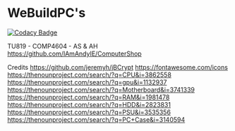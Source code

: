 # WeBuildPC's
[![Codacy Badge](https://app.codacy.com/project/badge/Grade/cbe1aa9fefdc4ec984ba34dd535e01c0)](https://www.codacy.com?utm_source=github.com&amp;utm_medium=referral&amp;utm_content=IAmAndyIE/ComputerShop&amp;utm_campaign=Badge_Grade)

TU819 - COMP4604 - AS &amp; AH
https://github.com/IAmAndyIE/ComputerShop

Credits
https://github.com/jeremyh/jBCrypt
https://fontawesome.com/icons
https://thenounproject.com/search/?q=CPU&i=3862558
https://thenounproject.com/search/?q=gpu&i=1132937
https://thenounproject.com/search/?q=Motherboard&i=3741339
https://thenounproject.com/search/?q=RAM&i=1981478
https://thenounproject.com/search/?q=HDD&i=2823831
https://thenounproject.com/search/?q=PSU&i=3535356
https://thenounproject.com/search/?q=PC+Case&i=3140594
